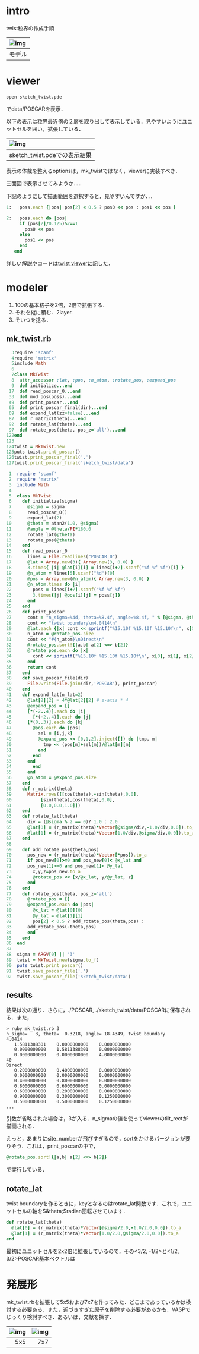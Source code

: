 

# intro

twist粒界の作成手順

| ![img](https://nishitani.qiita.com/files/e226ace7-0817-4748-b98d-7bb01f018aa0.png)|
|:--------------------------------------------------------------------------|
| モデル                                                                    |


# viewer

    open sketch_twist.pde

でdata/POSCARを表示．

以下の表示は粒界最近傍の２層を取り出して表示している．見やすいようにユニットセルを囲い，拡張している．

| ![img](https://nishitani.qiita.com/files/98c3162d-b1d7-6944-128c-38abd6589819.png)|
|:------------------------------------------------------------------------|
| sketch\_twist.pdeでの表示結果                                           |

表示の体裁を整えるoptionsは，mk\_twistではなく，viewerに実装すべき．

三面図で表示させてみようか．．．

下記のようにして描画範囲を選択すると，見やすいんですが．．．

```ruby
1:   poss.each {|pos| pos[2] < 0.5 ? pos0 << pos : pos1 << pos }

2:   poss.each do |pos|
     if (pos[2]/0.125)%2==1
       pos0 << pos
     else
       pos1 << pos
     end
   end
```

詳しい解説やコードは[twist viewer](https://nishitani.qiita.com/daddygongon/items/73a73599539920cd7983)に記した．


# modeler

1.  100の基本格子を2倍，2倍で拡張する．
2.  それを縦に積む．2layer.
3.  そいつを捻る．


## mk\_twist.rb

```ruby
  3require 'scanf'
  4require 'matrix'
  5include Math
  6
  7class MkTwist
  8  attr_accessor :lat, :pos, :n_atom, :rotate_pos, :expand_pos
  9  def initialize...end
 17  def read_poscar_0...end
 33  def mod_pos(poss)...end
 49  def print_poscar...end
 65  def print_poscar_final(dir)...end
 69  def expand_lat(zz=false)...end
 87  def r_matrix(theta)...end
 92  def rotate_lat(theta)...end
 97  def rotate_pos(theta, pos_z='all')...end
122end
123
124twist = MkTwist.new
125puts twist.print_poscar()
126twist.print_poscar_final('.')
127twist.print_poscar_final('sketch_twist/data')
```

```ruby:mk_twist.rb
 1  require 'scanf'
 2  require 'matrix'
 3  include Math
 4  
 5  class MkTwist
 6    def initialize(sigma)
 7      @sigma = sigma
 8      read_poscar_0()
 9      expand_lat(2)
10      @theta = atan2(1.0, @sigma)
11      @angle = @theta/PI*180.0
12      rotate_lat(@theta)
13      rotate_pos(@theta)
14    end
15    def read_poscar_0
16      lines = File.readlines("POSCAR_0")
17      @lat = Array.new(3){ Array.new(3, 0.0) }
18      3.times{ |i| @lat[i][i] = lines[i+2].scanf("%f %f %f")[i] }
19      @n_atom = lines[5].scanf("%d")[0]
20      @pos = Array.new(@n_atom){ Array.new(3, 0.0) }
21      @n_atom.times do |i|
22        poss = lines[i+7].scanf("%f %f %f")
23        3.times{|j| @pos[i][j] = poss[j]}
24      end
25    end
26    def print_poscar
27      cont = "n_sigma=%4d, theta=%8.4f, angle=%8.4f, " % [@sigma, @theta, @angle]
28      cont << "twist boundary\n4.0414\n"
29      @lat.each {|x| cont << sprintf("%15.10f %15.10f %15.10f\n", x[0], x[1], x[2])}
30      n_atom = @rotate_pos.size
31      cont << "#{n_atom}\nDirect\n"
32      @rotate_pos.sort!{|a,b| a[2] <=> b[2]}
33      @rotate_pos.each do |x|
34        cont << sprintf("%15.10f %15.10f %15.10f\n", x[0], x[1], x[2])
35      end
36      return cont
37    end
38    def save_poscar_file(dir)
39      File.write(File.join(dir,'POSCAR'), print_poscar)
40    end
41    def expand_lat(n_lat=2)
42      @lat[2][2] = 4*@lat[2][2] # z-axis * 4
43      @expand_pos = []
44      [*(-2..4)].each do |i|
45        [*(-2..4)].each do |j|
46  	[*(0..3)].each do |k|
47  	  @pos.each do |pos|
48  	    sel = [i,j,k]
49  	    @expand_pos << [0,1,2].inject([]) do |tmp, m|
50  	      tmp << (pos[m]+sel[m])/@lat[m][m]
51  	    end
52  	  end
53  	end
54        end
55      end
56      @n_atom = @expand_pos.size
57    end
58    def r_matrix(theta)
59      Matrix.rows([[cos(theta),-sin(theta),0.0],
60  		 [sin(theta),cos(theta),0.0],
61  		 [0.0,0.0,1.0]])
62    end
63    def rotate_lat(theta)
64      div = (@sigma % 2 == 0)? 1.0 : 2.0
65      @lat[0] = (r_matrix(theta)*Vector[@sigma/div,-1.0/div,0.0]).to_a
66      @lat[1] = (r_matrix(theta)*Vector[1.0/div,@sigma/div,0.0]).to_a
67    end
68  
69    def add_rotate_pos(theta,pos)
70      pos_new = (r_matrix(theta)*Vector[*pos]).to_a
71      if pos_new[0]>=0 and pos_new[0]< @x_lat and
72  	pos_new[1]>=0 and pos_new[1]< @y_lat
73        x,y,z=pos_new.to_a
74        @rotate_pos << [x/@x_lat, y/@y_lat, z]
75      end
76    end
77    def rotate_pos(theta, pos_z='all')
78      @rotate_pos = []
79      @expand_pos.each do |pos|
80        @x_lat = @lat[0][0]
81        @y_lat = @lat[1][1]
82        pos[2] < 0.5 ? add_rotate_pos(theta,pos) :
83  	add_rotate_pos(-theta,pos)
84      end
85    end
86  end
87  
88  sigma = ARGV[0] || '3'
89  twist = MkTwist.new(sigma.to_f)
90  puts twist.print_poscar()
91  twist.save_poscar_file('.')
92  twist.save_poscar_file('sketch_twist/data')
```


## results

結果は次の通り．さらに，./POSCAR, ./sketch\_twist/data/POSCARに保存される．また，

    > ruby mk_twist.rb 3
    n_sigma=   3, theta=  0.3218, angle= 18.4349, twist boundary
    4.0414
       1.5811388301    0.0000000000    0.0000000000
       0.0000000000    1.5811388301    0.0000000000
       0.0000000000    0.0000000000    4.0000000000
    40
    Direct
       0.2000000000    0.4000000000    0.0000000000
       0.0000000000    0.0000000000    0.0000000000
       0.4000000000    0.8000000000    0.0000000000
       0.8000000000    0.6000000000    0.0000000000
       0.6000000000    0.2000000000    0.0000000000
       0.9000000000    0.3000000000    0.1250000000
       0.5000000000    0.5000000000    0.1250000000
    ...

引数が省略された場合は，3が入る．n\_sigmaの値を使ってviewerのtilt\_rectが描画される．

えっと，あまりにsite\_numberが飛びすぎるので，sortをかけるバージョンが要りそう．これは，print\_poscarの中で，

```ruby
@rotate_pos.sort!{|a,b| a[2] <=> b[2]}
```

で実行している．


## rotate\_lat

twist boundaryを作るときに，keyとなるのはrotate\_lat関数です．これで，ユニットセルの軸を$&theta;$radian回転させています．

```ruby
def rotate_lat(theta)
  @lat[0] = (r_matrix(theta)*Vector[@sigma/2.0,-1.0/2.0,0.0]).to_a
  @lat[1] = (r_matrix(theta)*Vector[1.0/2.0,@sigma/2.0,0.0]).to_a
end
```

最初にユニットセルを2x2倍に拡張しているので，その<3/2, -1/2>と<1/2, 3/2>POSCAR基本ベクトルは


# 発展形

mk\_twist.rbを拡張して5x5および7x7を作ってみた．どこまであっているかは検討する必要ある．また，近づきすぎた原子を削除する必要があるかも．VASPでじっくり検討すべき．あるいは，文献を探す．

| ![img](https://nishitani.qiita.com/files/637806f6-be1b-0fb2-e1af-d4899d932760.png)| ![img](https://nishitani.qiita.com/files/e9c49057-99dc-7a58-8eb6-615db95fd253.png)|
|---------------------------------------------------------------------------:|-------------------------------------------------------------------------:|
| 5x5                                                                        | 7x7                                                                      |

